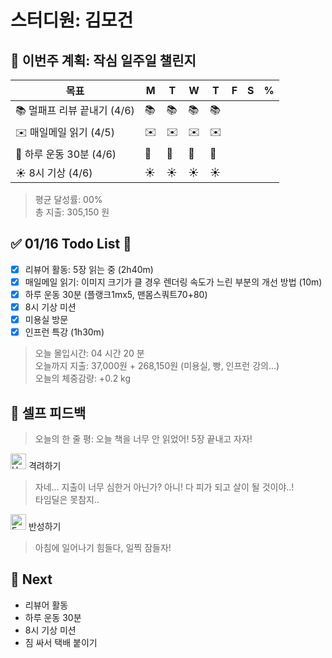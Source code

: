 # 스터디원: 김모건

## 🚀 이번주 계획: 작심 일주일 챌린지

| 목표                        | M   | T   | W   | T   | F   | S   | %   |
| --------------------------- | --- | --- | --- | --- | --- | --- | --- |
| 📚 멀패프 리뷰 끝내기 (4/6) | 📚  | 📚  | 📚  | 📚  |     |     |     |
| ✉️ 매일메일 읽기 (4/5)      | ✉️  | ✉️  | ✉️  | ✉️  |     |     |     |
| 💪 하루 운동 30분 (4/6)     | 💪  | 💪  | 💪  | 💪  |     |     |     |
| ☀️ 8시 기상 (4/6)           | ☀️  | ☀️  | ☀️  | ☀️  |     |     |     |

> 평균 달성률: 00% <br>
> 총 지출: 305,150 원 <br>

## ✅ 01/16 Todo List 🌅

- [x] 리뷰어 활동: 5장 읽는 중 (2h40m)
- [x] 매일메일 읽기: 이미지 크기가 클 경우 렌더링 속도가 느린 부분의 개선 방법 (10m)
- [x] 하루 운동 30분 (플랭크1mx5, 맨몸스쿼트70+80)
- [x] 8시 기상 미션
- [x] 미용실 방문
- [x] 인프런 특강 (1h30m)

> 오늘 몰입시간: 04 시간 20 분<br>
> 오늘까지 지출: 37,000원 + 268,150원 (미용실, 빵, 인프런 강의...)<br>
> 오늘의 체중감량: +0.2 kg

## 🎉 셀프 피드백

> 오늘의 한 줄 평: 오늘 책을 너무 안 읽었어! 5장 끝내고 자자!

<img src="https://raw.githubusercontent.com/Tarikul-Islam-Anik/Animated-Fluent-Emojis/master/Emojis/Smilies/Hugging%20Face.png" alt="Hugging Face" width="25" height="25"> 격려하기</img>

> 자네... 지출이 너무 심한거 아닌가? 아니! 다 피가 되고 살이 될 것이야..!<br>
> 타임딜은 못참지..

<img src="https://raw.githubusercontent.com/Tarikul-Islam-Anik/Animated-Fluent-Emojis/master/Emojis/Smilies/Face%20with%20Monocle.png" alt="Face with Monocle" width="25" height="25"> 반성하기</img>

> 아침에 일어나기 힘들다, 일찍 잠들자! <br>

## 🌱 Next

- 리뷰어 활동
- 하루 운동 30분
- 8시 기상 미션
- 짐 싸서 택배 붙이기
